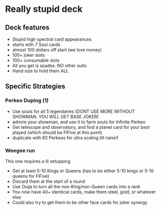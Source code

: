 # Really stupid deck
## Deck features
- Stupid high spectral card appearances
- starts with *7* Soul cards
- almost 100 dollars off start (we love money)
- 100+ joker slots
- 100+ consumable slots
- All you get is spades. NO other suits
- Hand size to hold them ALL
## Specific Strategies
### Perkeo Duping (1)
- Use souls for all 5 legendaries (DONT USE MORE WITHOUT SHOWMAN. YOU WILL GET BASE JOKER)
- admire your showman, and use it to farm souls for Infinite Perkeo
- Get telescope and observatory, and find a planet card for your best played (which should be FlFive at this point)
- duplicate with 83 Perkeos for ultra scaling till naninf
### Weegee run
This one requires a lil setupping
- Get at least 5-10 Kings or Queens (has to be either 5-10 kings or 5-10 queens for FlFive)
- Discard them at the start of a round
- Use Ouija to turn all the non-King/non-Queen cards into a rank
- You now have 40+ identical cards, make them steel, gold, or whatever else
- Could also try to get them to be other face cards for joker synergy
